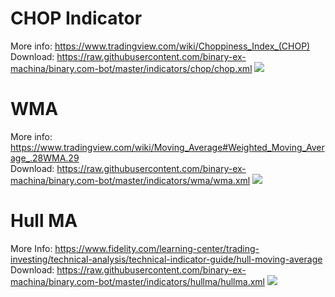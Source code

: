 # CHOP Indicator
More info: https://www.tradingview.com/wiki/Choppiness_Index_(CHOP)<br>
Download: https://raw.githubusercontent.com/binary-ex-machina/binary.com-bot/master/indicators/chop/chop.xml
![](https://github.com/binary-ex-machina/binary.com-bot/blob/master/indicators/chop/chop.png)

# WMA
More info: https://www.tradingview.com/wiki/Moving_Average#Weighted_Moving_Average_.28WMA.29<br>
Download: https://raw.githubusercontent.com/binary-ex-machina/binary.com-bot/master/indicators/wma/wma.xml
![](https://github.com/binary-ex-machina/binary.com-bot/blob/master/indicators/wma/wma.png)

# Hull MA
More Info: https://www.fidelity.com/learning-center/trading-investing/technical-analysis/technical-indicator-guide/hull-moving-average<br>
Download: https://raw.githubusercontent.com/binary-ex-machina/binary.com-bot/master/indicators/hullma/hullma.xml
![](https://github.com/binary-ex-machina/binary.com-bot/blob/master/indicators/hullma/hullma.png)